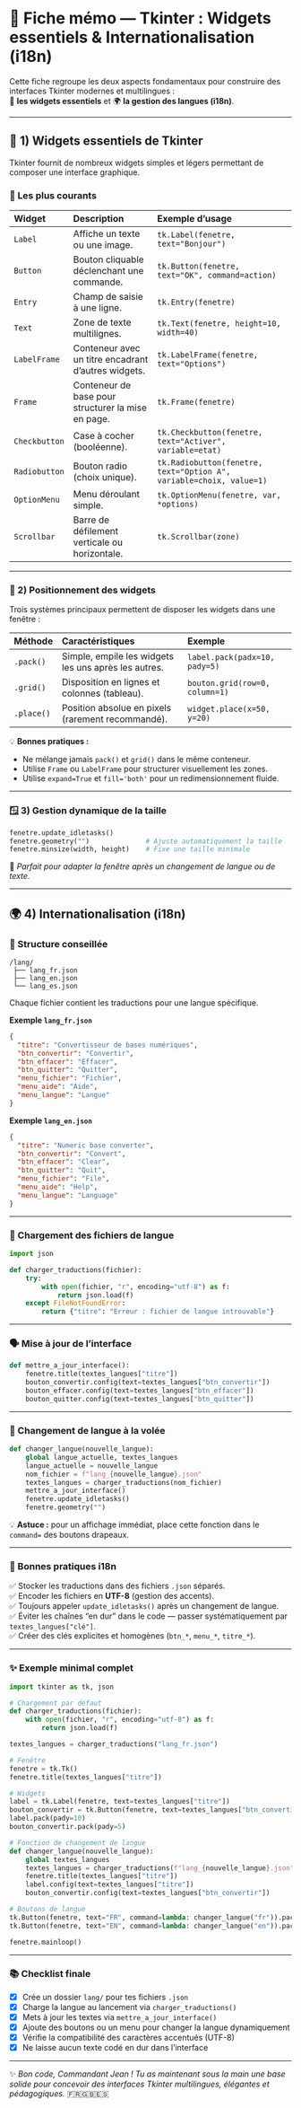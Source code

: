 # 🧭 Fiche mémo — Tkinter : Widgets essentiels & Internationalisation (i18n)

Cette fiche regroupe les deux aspects fondamentaux pour construire des interfaces Tkinter modernes et multilingues :  
🎨 **les widgets essentiels** et 🌍 **la gestion des langues (i18n)**.

---

## 🎨 1) Widgets essentiels de Tkinter

Tkinter fournit de nombreux widgets simples et légers permettant de composer une interface graphique.

### 🧱 Les plus courants

| Widget | Description | Exemple d’usage |
|:--|:--|:--|
| `Label` | Affiche un texte ou une image. | `tk.Label(fenetre, text="Bonjour")` |
| `Button` | Bouton cliquable déclenchant une commande. | `tk.Button(fenetre, text="OK", command=action)` |
| `Entry` | Champ de saisie à une ligne. | `tk.Entry(fenetre)` |
| `Text` | Zone de texte multilignes. | `tk.Text(fenetre, height=10, width=40)` |
| `LabelFrame` | Conteneur avec un titre encadrant d’autres widgets. | `tk.LabelFrame(fenetre, text="Options")` |
| `Frame` | Conteneur de base pour structurer la mise en page. | `tk.Frame(fenetre)` |
| `Checkbutton` | Case à cocher (booléenne). | `tk.Checkbutton(fenetre, text="Activer", variable=etat)` |
| `Radiobutton` | Bouton radio (choix unique). | `tk.Radiobutton(fenetre, text="Option A", variable=choix, value=1)` |
| `OptionMenu` | Menu déroulant simple. | `tk.OptionMenu(fenetre, var, *options)` |
| `Scrollbar` | Barre de défilement verticale ou horizontale. | `tk.Scrollbar(zone)` |

---

### 🧩 2) Positionnement des widgets

Trois systèmes principaux permettent de disposer les widgets dans une fenêtre :

| Méthode | Caractéristiques | Exemple |
|:--|:--|:--|
| `.pack()` | Simple, empile les widgets les uns après les autres. | `label.pack(padx=10, pady=5)` |
| `.grid()` | Disposition en lignes et colonnes (tableau). | `bouton.grid(row=0, column=1)` |
| `.place()` | Position absolue en pixels (rarement recommandé). | `widget.place(x=50, y=20)` |

💡 **Bonnes pratiques :**
- Ne mélange jamais `pack()` et `grid()` dans le même conteneur.
- Utilise `Frame` ou `LabelFrame` pour structurer visuellement les zones.
- Utilise `expand=True` et `fill='both'` pour un redimensionnement fluide.

---

### 🪟 3) Gestion dynamique de la taille
```python
fenetre.update_idletasks()
fenetre.geometry("")              # Ajuste automatiquement la taille
fenetre.minsize(width, height)    # Fixe une taille minimale
```

💬 *Parfait pour adapter la fenêtre après un changement de langue ou de texte.*

---

## 🌍 4) Internationalisation (i18n)

### 📁 Structure conseillée
```
/lang/
 ├── lang_fr.json
 ├── lang_en.json
 └── lang_es.json
```
Chaque fichier contient les traductions pour une langue spécifique.

**Exemple `lang_fr.json`**
```json
{
  "titre": "Convertisseur de bases numériques",
  "btn_convertir": "Convertir",
  "btn_effacer": "Effacer",
  "btn_quitter": "Quitter",
  "menu_fichier": "Fichier",
  "menu_aide": "Aide",
  "menu_langue": "Langue"
}
```

**Exemple `lang_en.json`**
```json
{
  "titre": "Numeric base converter",
  "btn_convertir": "Convert",
  "btn_effacer": "Clear",
  "btn_quitter": "Quit",
  "menu_fichier": "File",
  "menu_aide": "Help",
  "menu_langue": "Language"
}
```

---

### 🔄 Chargement des fichiers de langue

```python
import json

def charger_traductions(fichier):
    try:
        with open(fichier, "r", encoding="utf-8") as f:
            return json.load(f)
    except FileNotFoundError:
        return {"titre": "Erreur : fichier de langue introuvable"}
```

---

### 🗣️ Mise à jour de l’interface

```python
def mettre_a_jour_interface():
    fenetre.title(textes_langues["titre"])
    bouton_convertir.config(text=textes_langues["btn_convertir"])
    bouton_effacer.config(text=textes_langues["btn_effacer"])
    bouton_quitter.config(text=textes_langues["btn_quitter"])
```

---

### 🚩 Changement de langue à la volée

```python
def changer_langue(nouvelle_langue):
    global langue_actuelle, textes_langues
    langue_actuelle = nouvelle_langue
    nom_fichier = f"lang_{nouvelle_langue}.json"
    textes_langues = charger_traductions(nom_fichier)
    mettre_a_jour_interface()
    fenetre.update_idletasks()
    fenetre.geometry("")
```

💡 **Astuce :** pour un affichage immédiat, place cette fonction dans le `command=` des boutons drapeaux.

---

### 🧠 Bonnes pratiques i18n
✅ Stocker les traductions dans des fichiers `.json` séparés.  
✅ Encoder les fichiers en **UTF-8** (gestion des accents).  
✅ Toujours appeler `update_idletasks()` après un changement de langue.  
✅ Éviter les chaînes “en dur” dans le code — passer systématiquement par `textes_langues["clé"]`.  
✅ Créer des clés explicites et homogènes (`btn_*`, `menu_*`, `titre_*`).

---

### ✨ Exemple minimal complet

```python
import tkinter as tk, json

# Chargement par défaut
def charger_traductions(fichier):
    with open(fichier, "r", encoding="utf-8") as f:
        return json.load(f)

textes_langues = charger_traductions("lang_fr.json")

# Fenêtre
fenetre = tk.Tk()
fenetre.title(textes_langues["titre"])

# Widgets
label = tk.Label(fenetre, text=textes_langues["titre"])
bouton_convertir = tk.Button(fenetre, text=textes_langues["btn_convertir"])
label.pack(pady=10)
bouton_convertir.pack(pady=5)

# Fonction de changement de langue
def changer_langue(nouvelle_langue):
    global textes_langues
    textes_langues = charger_traductions(f"lang_{nouvelle_langue}.json")
    fenetre.title(textes_langues["titre"])
    label.config(text=textes_langues["titre"])
    bouton_convertir.config(text=textes_langues["btn_convertir"])

# Boutons de langue
tk.Button(fenetre, text="FR", command=lambda: changer_langue("fr")).pack(side="left", padx=10)
tk.Button(fenetre, text="EN", command=lambda: changer_langue("en")).pack(side="left", padx=10)

fenetre.mainloop()
```

---

### 📚 Checklist finale
- [x] Crée un dossier `lang/` pour tes fichiers `.json`  
- [x] Charge la langue au lancement via `charger_traductions()`  
- [x] Mets à jour les textes via `mettre_a_jour_interface()`  
- [x] Ajoute des boutons ou un menu pour changer la langue dynamiquement  
- [x] Vérifie la compatibilité des caractères accentués (UTF-8)  
- [x] Ne laisse aucun texte codé en dur dans l’interface  

---

✨ *Bon code, Commandant Jean ! Tu as maintenant sous la main une base solide pour concevoir des interfaces Tkinter multilingues, élégantes et pédagogiques.* 🇫🇷🇬🇧🇪🇸
